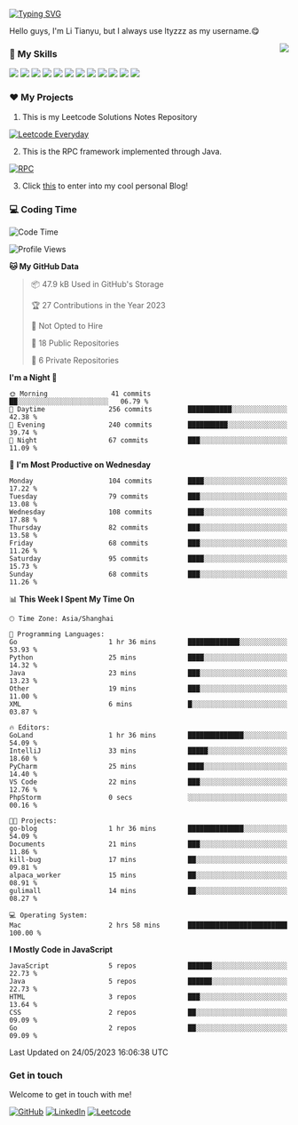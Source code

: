 [![Typing SVG](https://readme-typing-svg.herokuapp.com?size=25&duration=2500&color=8C43EA&vCenter=true&width=200&height=40&lines=Hi+there+%F0%9F%91%8B%F0%9F%8F%BB;I'm+ltyzzz)](https://git.io/typing-svg)

Hello guys, I'm Li Tianyu, but I always use ltyzzz as my username.😋

<a href="#">
  <img align="right" src="https://github-readme-stats.vercel.app/api?username=ltyzzzxxx&count_private=true&show_icons=true&bg_color=15,f2f7fd,E0EAFC" />
</a>

### 🌟 **My Skills**  

![](https://img.shields.io/badge/-Java-4C7491?style=flat-square&logo=java&logoColor=fff)
![](https://img.shields.io/badge/-Spring-5FB832?style=flat-square&logo=Spring&logoColor=fff)
![](https://img.shields.io/badge/-Python-3e74a2?style=flat-square&logo=Python&logoColor=fff)
![](https://img.shields.io/badge/-Go-77BBE2?style=flat-square&logo=Go&logoColor=fff)
![](https://img.shields.io/badge/-Node.js-339933?style=flat-square&logo=Node.js&logoColor=fff)
![](https://img.shields.io/badge/-Vue-4fc08d?style=flat-square&logo=Vue.js&logoColor=fff)
![](https://img.shields.io/badge/-React-2d98ce?style=flat-square&logo=React&logoColor=fff)
![](https://img.shields.io/badge/-Docker-2496ED?style=flat-square&logo=Docker&logoColor=fff)
![](https://img.shields.io/badge/-Linux-000000?style=flat-square&logo=Linux&logoColor=fff)
![](https://img.shields.io/badge/-MySQL-4479A1?style=flat-square&logo=MySQL&logoColor=fff)
![](https://img.shields.io/badge/-Redis-DC382D?style=flat-square&logo=Redis&logoColor=fff)
![](https://img.shields.io/badge/-Git-E84E31?style=flat-square&logo=Git&logoColor=fff)

### ❤️ My Projects

1. This is my Leetcode Solutions Notes Repository

[![Leetcode Everyday](https://github-readme-stats.vercel.app/api/pin?username=ltyzzzxxx&repo=Leetcode-Everyday&theme=transparent&bg_color=15,f2f7fd,E0EAFC)](https://github.com/ltyzzzxxx/Leetcode-Everyday)

2. This is the RPC framework implemented through Java. 

[![RPC](https://github-readme-stats.vercel.app/api/pin?username=ltyzzzxxx&repo=ltyzzz-rpc&theme=transparent&bg_color=15,f2f7fd,E0EAFC)](https://github.com/ltyzzzxxx/ltyzzz-rpc)

3. Click [this](https://ltyzzzxxx.github.io/) to enter into my cool personal Blog!

### 💻 Coding Time

<!--START_SECTION:waka-->
![Code Time](http://img.shields.io/badge/Code%20Time-27%20mins-blue)

![Profile Views](http://img.shields.io/badge/Profile%20Views-57-blue)

**🐱 My GitHub Data** 

> 📦 47.9 kB Used in GitHub's Storage 
 > 
> 🏆 27 Contributions in the Year 2023
 > 
> 🚫 Not Opted to Hire
 > 
> 📜 18 Public Repositories 
 > 
> 🔑 6 Private Repositories 
 > 
**I'm a Night 🦉** 

```text
🌞 Morning                41 commits          ██░░░░░░░░░░░░░░░░░░░░░░░   06.79 % 
🌆 Daytime                256 commits         ███████████░░░░░░░░░░░░░░   42.38 % 
🌃 Evening                240 commits         ██████████░░░░░░░░░░░░░░░   39.74 % 
🌙 Night                  67 commits          ███░░░░░░░░░░░░░░░░░░░░░░   11.09 % 
```
📅 **I'm Most Productive on Wednesday** 

```text
Monday                   104 commits         ████░░░░░░░░░░░░░░░░░░░░░   17.22 % 
Tuesday                  79 commits          ███░░░░░░░░░░░░░░░░░░░░░░   13.08 % 
Wednesday                108 commits         ████░░░░░░░░░░░░░░░░░░░░░   17.88 % 
Thursday                 82 commits          ███░░░░░░░░░░░░░░░░░░░░░░   13.58 % 
Friday                   68 commits          ███░░░░░░░░░░░░░░░░░░░░░░   11.26 % 
Saturday                 95 commits          ████░░░░░░░░░░░░░░░░░░░░░   15.73 % 
Sunday                   68 commits          ███░░░░░░░░░░░░░░░░░░░░░░   11.26 % 
```


📊 **This Week I Spent My Time On** 

```text
🕑︎ Time Zone: Asia/Shanghai

💬 Programming Languages: 
Go                       1 hr 36 mins        █████████████░░░░░░░░░░░░   53.93 % 
Python                   25 mins             ████░░░░░░░░░░░░░░░░░░░░░   14.32 % 
Java                     23 mins             ███░░░░░░░░░░░░░░░░░░░░░░   13.23 % 
Other                    19 mins             ███░░░░░░░░░░░░░░░░░░░░░░   11.00 % 
XML                      6 mins              █░░░░░░░░░░░░░░░░░░░░░░░░   03.87 % 

🔥 Editors: 
GoLand                   1 hr 36 mins        ██████████████░░░░░░░░░░░   54.09 % 
IntelliJ                 33 mins             █████░░░░░░░░░░░░░░░░░░░░   18.60 % 
PyCharm                  25 mins             ████░░░░░░░░░░░░░░░░░░░░░   14.40 % 
VS Code                  22 mins             ███░░░░░░░░░░░░░░░░░░░░░░   12.76 % 
PhpStorm                 0 secs              ░░░░░░░░░░░░░░░░░░░░░░░░░   00.16 % 

🐱‍💻 Projects: 
go-blog                  1 hr 36 mins        ██████████████░░░░░░░░░░░   54.09 % 
Documents                21 mins             ███░░░░░░░░░░░░░░░░░░░░░░   11.86 % 
kill-bug                 17 mins             ██░░░░░░░░░░░░░░░░░░░░░░░   09.81 % 
alpaca_worker            15 mins             ██░░░░░░░░░░░░░░░░░░░░░░░   08.91 % 
gulimall                 14 mins             ██░░░░░░░░░░░░░░░░░░░░░░░   08.27 % 

💻 Operating System: 
Mac                      2 hrs 58 mins       █████████████████████████   100.00 % 
```

**I Mostly Code in JavaScript** 

```text
JavaScript               5 repos             ██████░░░░░░░░░░░░░░░░░░░   22.73 % 
Java                     5 repos             ██████░░░░░░░░░░░░░░░░░░░   22.73 % 
HTML                     3 repos             ███░░░░░░░░░░░░░░░░░░░░░░   13.64 % 
CSS                      2 repos             ██░░░░░░░░░░░░░░░░░░░░░░░   09.09 % 
Go                       2 repos             ██░░░░░░░░░░░░░░░░░░░░░░░   09.09 % 
```




 Last Updated on 24/05/2023 16:06:38 UTC
<!--END_SECTION:waka-->

### Get in touch

Welcome to get in touch with me!

[![GitHub](https://img.shields.io/badge/GitHub-grey?logo=github)](https://github.com/ltyzzzxxx)
[![LinkedIn](https://img.shields.io/badge/LinkedIn-blue?logo=linkedin)](https://www.linkedin.com/in/tianyu-li-7068b8248/)
[![Leetcode](https://img.shields.io/badge/Leetcode-yellow?logo=leetcode)](https://leetcode.cn/u/ltyzzz/)
